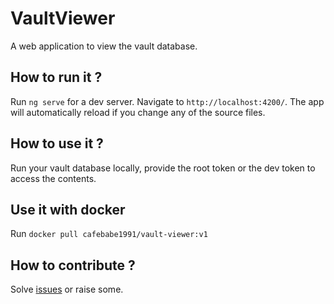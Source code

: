 # VaultViewer

A web application to view the vault database.

## How to run it ?

Run `ng serve` for a dev server. Navigate to `http://localhost:4200/`. The app will automatically reload if you change any of the source files.

## How to use it ?

Run your vault database locally, provide the root token or the dev token to access the contents.

## Use it with docker

Run `docker pull cafebabe1991/vault-viewer:v1`

## How to contribute ?

Solve [issues](https://github.com/raul1991/vault-viewer/issues?q=is%3Aissue+is%3Aopen) or raise some.

